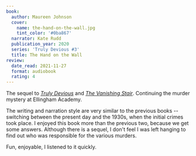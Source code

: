 ```yaml
---
book:
  author: Maureen Johnson
  cover:
    name: the-hand-on-the-wall.jpg
    tint_color: '#0ba867'
  narrator: Kate Rudd
  publication_year: 2020
  series: 'Truly Devious #3'
  title: The Hand on the Wall
review:
  date_read: 2021-11-27
  format: audiobook
  rating: 4
---
```


The sequel to [*Truly Devious*](/reviews/truly-devious/) and [*The Vanishing Stair*](/reviews/the-vanishing-stair/).
Continuing the murder mystery at Ellingham Academy.

The writing and narration style are very similar to the previous books -- switching between the present day and the 1930s, when the initial crimes took place.
I enjoyed this book more than the previous two, because we get some answers.
Although there is a sequel, I don't feel I was left hanging to find out who was responsible for the various murders.

Fun, enjoyable, I listened to it quickly.